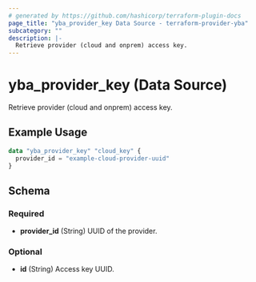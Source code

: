 ```yaml
---
# generated by https://github.com/hashicorp/terraform-plugin-docs
page_title: "yba_provider_key Data Source - terraform-provider-yba"
subcategory: ""
description: |-
  Retrieve provider (cloud and onprem) access key.
---
```


# yba_provider_key (Data Source)

Retrieve provider (cloud and onprem) access key.

## Example Usage

```terraform
data "yba_provider_key" "cloud_key" {
  provider_id = "example-cloud-provider-uuid"
}
```

<!-- schema generated by tfplugindocs -->
## Schema

### Required

- **provider_id** (String) UUID of the provider.

### Optional

- **id** (String) Access key UUID.
